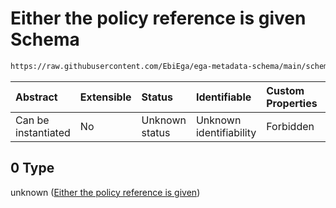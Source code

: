 # Either the policy reference is given Schema

```txt
https://raw.githubusercontent.com/EbiEga/ega-metadata-schema/main/schemas/EGA.policy.json#/properties/policyDescriptor/anyOf/0
```



| Abstract            | Extensible | Status         | Identifiable            | Custom Properties | Additional Properties | Access Restrictions | Defined In                                                                   |
| :------------------ | :--------- | :------------- | :---------------------- | :---------------- | :-------------------- | :------------------ | :--------------------------------------------------------------------------- |
| Can be instantiated | No         | Unknown status | Unknown identifiability | Forbidden         | Allowed               | none                | [EGA.policy.json\*](../../../schemas/EGA.policy.json "open original schema") |

## 0 Type

unknown ([Either the policy reference is given](ega-16-properties-policy-descriptor-anyof-either-the-policy-reference-is-given.md))
